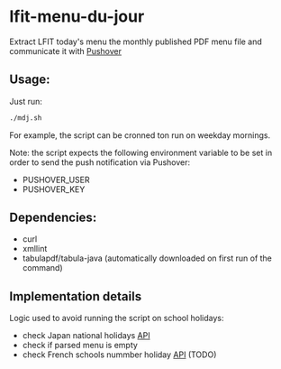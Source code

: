 # lfit-menu-du-jour

Extract LFIT today's menu the monthly published PDF menu file and communicate it with [Pushover](https://pushover.net/)

## Usage:

Just run:
```bash
./mdj.sh
```

For example, the script can be cronned ton run on weekday mornings.

Note: the script expects the following environment variable to be set in order to send the push notification via Pushover:
- PUSHOVER_USER
- PUSHOVER_KEY

## Dependencies:

- curl
- xmllint
- tabulapdf/tabula-java (automatically downloaded on first run of the command)

## Implementation details

Logic used to avoid running the script on school holidays:
- check Japan national holidays [API](http://calendar-service.net])
- check if parsed menu is empty
- check French schools nummber holiday [API](https://www.data.gouv.fr/fr/datasets/le-calendrier-scolaire/) (TODO)
